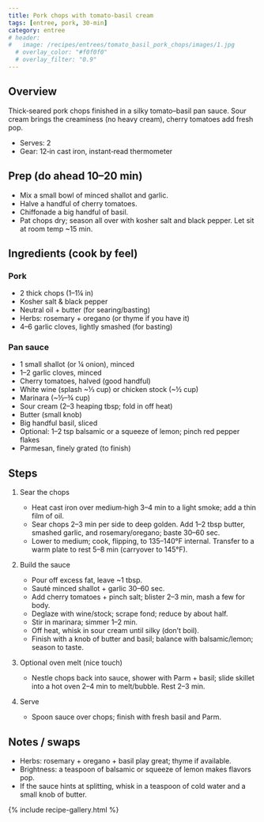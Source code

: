 ```yaml
---
title: Pork chops with tomato‑basil cream
tags: [entree, pork, 30‑min]
category: entree
# header:
#   image: /recipes/entrees/tomato_basil_pork_chops/images/1.jpg
  # overlay_color: "#f0f0f0"
  # overlay_filter: "0.9"
---
```


## Overview
Thick‑seared pork chops finished in a silky tomato–basil pan sauce. Sour cream brings the creaminess (no heavy cream), cherry tomatoes add fresh pop.
- Serves: 2
- Gear: 12‑in cast iron, instant‑read thermometer

## Prep (do ahead 10–20 min)
- Mix a small bowl of minced shallot and garlic.
- Halve a handful of cherry tomatoes.
- Chiffonade a big handful of basil.
- Pat chops dry; season all over with kosher salt and black pepper. Let sit at room temp ~15 min.

## Ingredients (cook by feel)
### Pork
- 2 thick chops (1–1¼ in)
- Kosher salt & black pepper
- Neutral oil + butter (for searing/basting)
- Herbs: rosemary + oregano (or thyme if you have it)
- 4–6 garlic cloves, lightly smashed (for basting)

### Pan sauce
- 1 small shallot (or ¼ onion), minced
- 1–2 garlic cloves, minced
- Cherry tomatoes, halved (good handful)
- White wine (splash ~⅓ cup) or chicken stock (~½ cup)
- Marinara (~½–¾ cup)
- Sour cream (2–3 heaping tbsp; fold in off heat)
- Butter (small knob)
- Big handful basil, sliced
- Optional: 1–2 tsp balsamic or a squeeze of lemon; pinch red pepper flakes
- Parmesan, finely grated (to finish)

## Steps
1. Sear the chops
   - Heat cast iron over medium‑high 3–4 min to a light smoke; add a thin film of oil.
   - Sear chops 2–3 min per side to deep golden. Add 1–2 tbsp butter, smashed garlic, and rosemary/oregano; baste 30–60 sec.
   - Lower to medium; cook, flipping, to 135–140°F internal. Transfer to a warm plate to rest 5–8 min (carryover to 145°F).

2. Build the sauce
   - Pour off excess fat, leave ~1 tbsp.
   - Sauté minced shallot + garlic 30–60 sec.
   - Add cherry tomatoes + pinch salt; blister 2–3 min, mash a few for body.
   - Deglaze with wine/stock; scrape fond; reduce by about half.
   - Stir in marinara; simmer 1–2 min.
   - Off heat, whisk in sour cream until silky (don’t boil).
   - Finish with a knob of butter and basil; balance with balsamic/lemon; season to taste.

3. Optional oven melt (nice touch)
   - Nestle chops back into sauce, shower with Parm + basil; slide skillet into a hot oven 2–4 min to melt/bubble. Rest 2–3 min.

4. Serve
   - Spoon sauce over chops; finish with fresh basil and Parm.

## Notes / swaps
- Herbs: rosemary + oregano + basil play great; thyme if available.
- Brightness: a teaspoon of balsamic or squeeze of lemon makes flavors pop.
- If the sauce hints at splitting, whisk in a teaspoon of cold water and a small knob of butter.

{% include recipe-gallery.html %}
